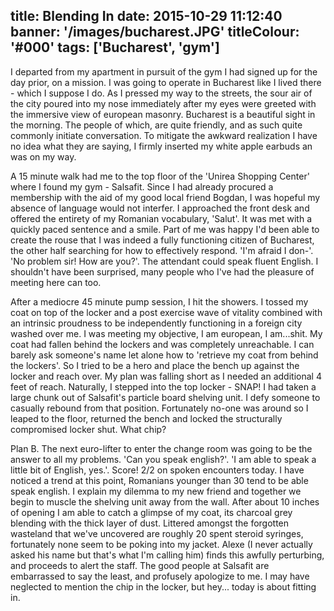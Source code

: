 title: Blending In
date: 2015-10-29 11:12:40
banner: '/images/bucharest.JPG'
titleColour: '#000'
tags: ['Bucharest', 'gym']
---

I departed from my apartment in pursuit of the gym I had signed up for the day prior, on a mission. I was going to operate in Bucharest like I lived there - which I suppose I do. As I pressed my way to the streets, the sour air of the city poured into my nose immediately after my eyes were greeted with the immersive view of european masonry. Bucharest is a beautiful sight in the morning. The people of which, are quite friendly, and as such quite commonly initiate conversation. To mitigate the awkward realization I have no idea what they are saying, I firmly inserted my white apple earbuds an was on my way.

A 15 minute walk had me to the top floor of the 'Unirea Shopping Center' where I found my gym - Salsafit. Since I had already procured a membership with the aid of my good local friend Bogdan, I was hopeful my absence of language would not interfer. I approached the front desk and offered the entirety of my Romanian vocabulary, 'Salut'. It was met with a quickly paced sentence and a smile. Part of me was happy I'd been able to create the rouse that I was indeed a fully functioning citizen of Bucharest, the other half searching for how to effectively respond. 'I'm afraid I don-'. 'No problem sir! How are you?'. The attendant could speak fluent English. I shouldn't have been surprised, many people who I've had the pleasure of meeting here can too. 

After a mediocre 45 minute pump session, I hit the showers. I tossed my coat on top of the locker and a post exercise wave of vitality combined with an intrinsic proudness to be independently functioning in a foreign city washed over me. I was meeting my objective, I am european, I am...shit. My coat had fallen behind the lockers and was completely unreachable. I can barely ask someone's name let alone how to 'retrieve my coat from behind the lockers'. So I tried to be a hero and place the bench up against the locker and reach over. My plan was falling short as I needed an additional 4 feet of reach. Naturally, I stepped into the top locker - SNAP! I had taken a large chunk out of Salsafit's particle board shelving unit. I defy someone to casually rebound from that position. Fortunately no-one was around so I leaped to the floor, returned the bench and locked the structurally compromised locker shut. What chip?

Plan B. The next euro-lifter to enter the change room was going to be the answer to all my problems. 'Can you speak english?'. 'I am able to speak a little bit of English, yes.'. Score! 2/2 on spoken encounters today. I have noticed a trend at this point, Romanians younger than 30 tend to be able speak english. I explain my dilemma to my new friend and together we begin to muscle the shelving unit away from the wall. After about 10 inches of opening I am able to catch a glimpse of my coat, its charcoal grey blending with the thick layer of dust. Littered amongst the forgotten wasteland that we've uncovered are roughly 20 spent steroid syringes, fortunately none seem to be poking into my jacket. Alexe (I never actually asked his name but that's what I'm calling him) finds this awfully perturbing, and proceeds to alert the staff. The good people at Salsafit are embarrassed to say the least, and profusely apologize to me. I may have neglected to mention the chip in the locker, but hey... today is about fitting in.
